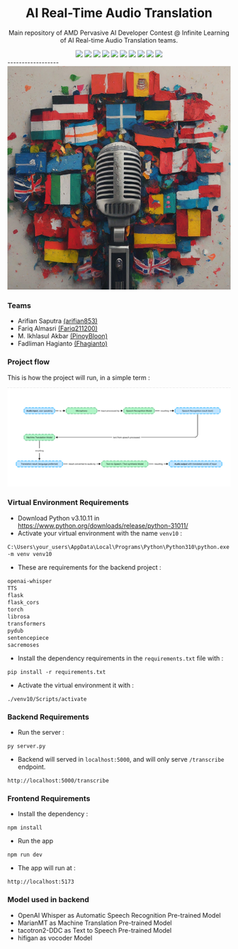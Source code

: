 <h1 align="center"> AI Real-Time Audio Translation </h1>
<p align="center"> Main repository of AMD Pervasive AI Developer Contest @ Infinite Learning of AI Real-time Audio Translation teams. </p>

<div align="center">
    <!-- Your badges here -->
    <img src="https://img.shields.io/badge/python-3670A0?style=for-the-badge&logo=python&logoColor=ffdd54">
    <img src="https://img.shields.io/badge/jupyter-%23FA0F00.svg?style=for-the-badge&logo=jupyter&logoColor=white">
    <img src="https://img.shields.io/badge/flask-%23000.svg?style=for-the-badge&logo=flask&logoColor=white">
    <img src="https://img.shields.io/badge/TensorFlow-%23FF6F00.svg?style=for-the-badge&logo=TensorFlow&logoColor=white">
    <img src="https://img.shields.io/badge/Keras-%23D00000.svg?style=for-the-badge&logo=Keras&logoColor=white">
    <img src="https://img.shields.io/badge/scikit--learn-%23F7931E.svg?style=for-the-badge&logo=scikit-learn&logoColor=white">
    <img src="https://img.shields.io/badge/pandas-%23150458.svg?style=for-the-badge&logo=pandas&logoColor=white">
    <img src="https://img.shields.io/badge/numpy-%23013243.svg?style=for-the-badge&logo=numpy&logoColor=white">
    <img src="https://img.shields.io/badge/react-%2320232a.svg?style=for-the-badge&logo=react&logoColor=%2361DAFB">
    <img src="https://img.shields.io/badge/tailwindcss-%2338B2AC.svg?style=for-the-badge&logo=tailwind-css&logoColor=white">
</div>
------------------
<img src="img/cover.jpeg"> 

### Teams

- Arifian Saputra [(arifian853)](https://github.com/arifian853)
- Fariq Almasri [(Fariq211200)](https://github.com/Fariq211200)
- M. Ikhlasul Akbar [(PinoyBloon)](https://github.com/PinoyBloon)
- Fadliman Hagianto [(Fhagianto)](https://github.com/Fhagianto)

### Project flow
This is how the project will run, in a simple term :

<img src="img/project-flow.png"> 




### Virtual Environment Requirements

- Download Python v3.10.11 in https://www.python.org/downloads/release/python-31011/
- Activate your virtual environment with the name ```venv10``` : 
```
C:\Users\your_users\AppData\Local\Programs\Python\Python310\python.exe -m venv venv10
```
- These are requirements for the backend project : 
```
openai-whisper
TTS
flask
flask_cors
torch
librosa
transformers
pydub
sentencepiece
sacremoses
```
- Install the dependency requirements in the ```requirements.txt``` file with : 
```
pip install -r requirements.txt
```
- Activate the virtual environment it with : 

```
./venv10/Scripts/activate
```

### Backend Requirements


- Run the server :

```
py server.py
```
- Backend will served in ```localhost:5000```, and will only serve ```/transcribe``` endpoint.
```
http://localhost:5000/transcribe
```


### Frontend Requirements

- Install the dependency : 
```
npm install
```
- Run the app
```
npm run dev
```
- The app will run at : 
```
http://localhost:5173
```

### Model used in backend

- OpenAI Whisper as Automatic Speech Recognition Pre-trained Model
- MarianMT as Machine Translation Pre-trained Model
- tacotron2-DDC as Text to Speech Pre-trained Model
- hifigan as vocoder Model